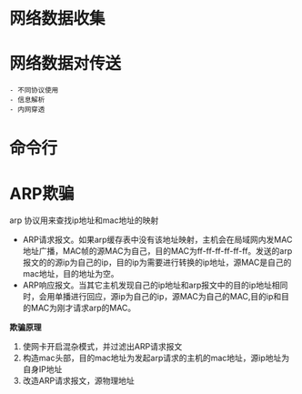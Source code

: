 # 网络数据收集
# 网络数据对传送
    - 不同协议使用
    - 信息解析
    - 内网穿透
# 命令行


# ARP欺骗
arp 协议用来查找ip地址和mac地址的映射  
-  ARP请求报文。如果arp缓存表中没有该地址映射，主机会在局域网内发MAC地址广播，MAC帧的源MAC为自己，目的MAC为ff-ff-ff-ff-ff-ff。发送的arp报文的的源ip为自己的ip，目的ip为需要进行转换的ip地址，源MAC是自己的mac地址，目的地址为空。
- ARP响应报文。当其它主机发现自己的ip地址和arp报文中的目的ip地址相同时，会用单播进行回应，源ip为自己的ip，源MAC为自己的MAC,目的ip和目的MAC为刚才请求arp的MAC。

**欺骗原理**
1. 使网卡开启混杂模式，并过滤出ARP请求报文
2. 构造mac头部，目的mac地址为发起arp请求的主机的mac地址，源ip地址为自身IP地址
3. 改造ARP请求报文，源物理地址  